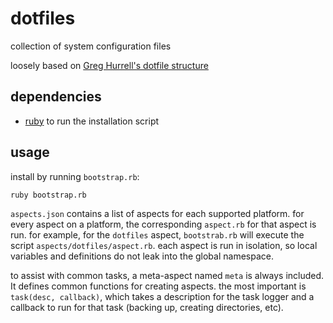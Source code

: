 # dotfiles
collection of system configuration files

loosely based on [Greg Hurrell's dotfile structure](https://github.com/wincent/wincent)

## dependencies
- [ruby](https://www.ruby-lang.org/en/) to run the installation script

## usage
install by running `bootstrap.rb`:

    ruby bootstrap.rb

`aspects.json` contains a list of aspects for each supported platform. for
every aspect on a platform, the corresponding `aspect.rb` for that aspect is run.
for example, for the `dotfiles` aspect, `bootstrab.rb` will execute the script
`aspects/dotfiles/aspect.rb`. each aspect is run in isolation, so local variables
and definitions do not leak into the global namespace.

to assist with common tasks, a meta-aspect named `meta` is always included. It defines
common functions for creating aspects. the most important is `task(desc, callback)`, which
takes a description for the task logger and a callback to run for that task (backing up, creating
directories, etc).
